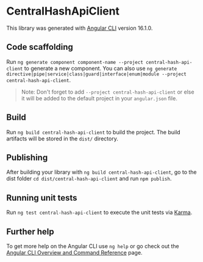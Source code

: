 # CentralHashApiClient

This library was generated with [Angular CLI](https://github.com/angular/angular-cli) version 16.1.0.

## Code scaffolding

Run `ng generate component component-name --project central-hash-api-client` to generate a new component. You can also use `ng generate directive|pipe|service|class|guard|interface|enum|module --project central-hash-api-client`.

> Note: Don't forget to add `--project central-hash-api-client` or else it will be added to the default project in your `angular.json` file.

## Build

Run `ng build central-hash-api-client` to build the project. The build artifacts will be stored in the `dist/` directory.

## Publishing

After building your library with `ng build central-hash-api-client`, go to the dist folder `cd dist/central-hash-api-client` and run `npm publish`.

## Running unit tests

Run `ng test central-hash-api-client` to execute the unit tests via [Karma](https://karma-runner.github.io).

## Further help

To get more help on the Angular CLI use `ng help` or go check out the [Angular CLI Overview and Command Reference](https://angular.io/cli) page.
